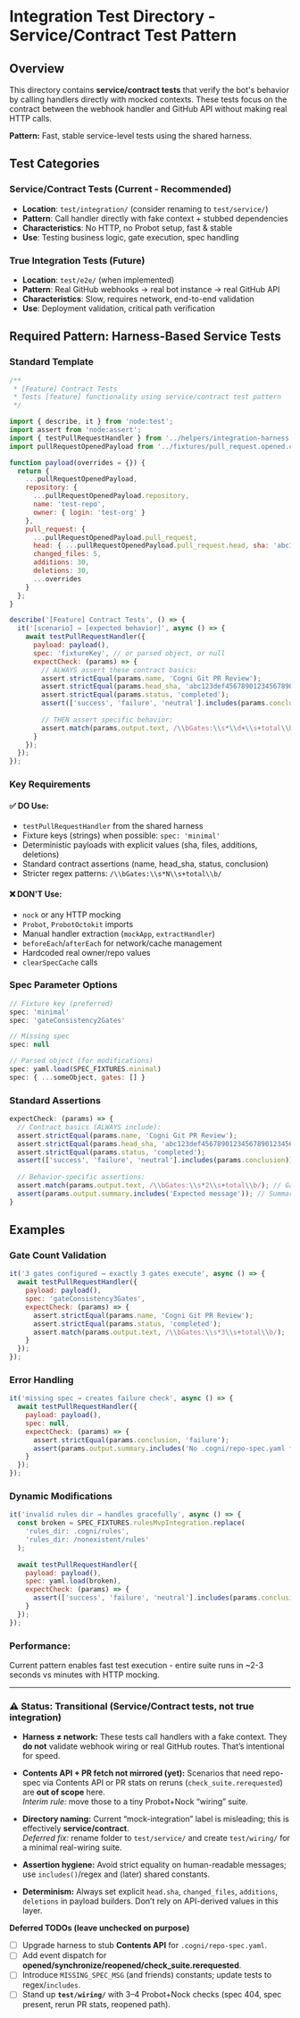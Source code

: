 # Integration Test Directory - Service/Contract Test Pattern

## Overview
This directory contains **service/contract tests** that verify the bot's behavior by calling handlers directly with mocked contexts. These tests focus on the contract between the webhook handler and GitHub API without making real HTTP calls.

**Pattern:** Fast, stable service-level tests using the shared harness.

## Test Categories

### Service/Contract Tests (Current - Recommended)
- **Location**: `test/integration/` (consider renaming to `test/service/`)
- **Pattern**: Call handler directly with fake context + stubbed dependencies
- **Characteristics**: No HTTP, no Probot setup, fast & stable
- **Use**: Testing business logic, gate execution, spec handling

### True Integration Tests (Future)
- **Location**: `test/e2e/` (when implemented)  
- **Pattern**: Real GitHub webhooks → real bot instance → real GitHub API
- **Characteristics**: Slow, requires network, end-to-end validation
- **Use**: Deployment validation, critical path verification

## Required Pattern: Harness-Based Service Tests

### Standard Template

```javascript
/**
 * [Feature] Contract Tests
 * Tests [feature] functionality using service/contract test pattern
 */

import { describe, it } from 'node:test';
import assert from 'node:assert';
import { testPullRequestHandler } from '../helpers/integration-harness.js';
import pullRequestOpenedPayload from '../fixtures/pull_request.opened.complete.json' assert { type: 'json' };

function payload(overrides = {}) {
  return {
    ...pullRequestOpenedPayload,
    repository: { 
      ...pullRequestOpenedPayload.repository, 
      name: 'test-repo', 
      owner: { login: 'test-org' } 
    },
    pull_request: {
      ...pullRequestOpenedPayload.pull_request,
      head: { ...pullRequestOpenedPayload.pull_request.head, sha: 'abc123def456789012345678901234567890abcd' },
      changed_files: 5,
      additions: 30,
      deletions: 30,
      ...overrides
    }
  };
}

describe('[Feature] Contract Tests', () => {
  it('[scenario] → [expected behavior]', async () => {
    await testPullRequestHandler({
      payload: payload(),
      spec: 'fixtureKey', // or parsed object, or null
      expectCheck: (params) => {
        // ALWAYS assert these contract basics:
        assert.strictEqual(params.name, 'Cogni Git PR Review');
        assert.strictEqual(params.head_sha, 'abc123def456789012345678901234567890abcd');
        assert.strictEqual(params.status, 'completed');
        assert(['success', 'failure', 'neutral'].includes(params.conclusion));
        
        // THEN assert specific behavior:
        assert.match(params.output.text, /\\bGates:\\s*\\d+\\s+total\\b/);
      }
    });
  });
});
```

### Key Requirements

#### ✅ DO Use:
- `testPullRequestHandler` from the shared harness
- Fixture keys (strings) when possible: `spec: 'minimal'`
- Deterministic payloads with explicit values (sha, files, additions, deletions)
- Standard contract assertions (name, head_sha, status, conclusion)
- Stricter regex patterns: `/\\bGates:\\s*N\\s+total\\b/`

#### ❌ DON'T Use:
- `nock` or any HTTP mocking
- `Probot`, `ProbotOctokit` imports
- Manual handler extraction (`mockApp`, `extractHandler`)
- `beforeEach`/`afterEach` for network/cache management
- Hardcoded real owner/repo values
- `clearSpecCache` calls

### Spec Parameter Options

```javascript
// Fixture key (preferred)
spec: 'minimal'
spec: 'gateConsistency2Gates'

// Missing spec
spec: null

// Parsed object (for modifications)
spec: yaml.load(SPEC_FIXTURES.minimal)
spec: { ...someObject, gates: [] }
```

### Standard Assertions

```javascript
expectCheck: (params) => {
  // Contract basics (ALWAYS include):
  assert.strictEqual(params.name, 'Cogni Git PR Review');
  assert.strictEqual(params.head_sha, 'abc123def456789012345678901234567890abcd');
  assert.strictEqual(params.status, 'completed');
  assert(['success', 'failure', 'neutral'].includes(params.conclusion));
  
  // Behavior-specific assertions:
  assert.match(params.output.text, /\\bGates:\\s*2\\s+total\\b/); // Gate count
  assert(params.output.summary.includes('Expected message')); // Summary content
}
```

## Examples

### Gate Count Validation
```javascript
it('3 gates configured → exactly 3 gates execute', async () => {
  await testPullRequestHandler({
    payload: payload(),
    spec: 'gateConsistency3Gates',
    expectCheck: (params) => {
      assert.strictEqual(params.name, 'Cogni Git PR Review');
      assert.strictEqual(params.status, 'completed');
      assert.match(params.output.text, /\\bGates:\\s*3\\s+total\\b/);
    }
  });
});
```

### Error Handling
```javascript
it('missing spec → creates failure check', async () => {
  await testPullRequestHandler({
    payload: payload(),
    spec: null,
    expectCheck: (params) => {
      assert.strictEqual(params.conclusion, 'failure');
      assert(params.output.summary.includes('No .cogni/repo-spec.yaml found'));
    }
  });
});
```

### Dynamic Modifications
```javascript
it('invalid rules dir → handles gracefully', async () => {
  const broken = SPEC_FIXTURES.rulesMvpIntegration.replace(
    'rules_dir: .cogni/rules',
    'rules_dir: /nonexistent/rules'
  );
  
  await testPullRequestHandler({
    payload: payload(),
    spec: yaml.load(broken),
    expectCheck: (params) => {
      assert(['success', 'failure', 'neutral'].includes(params.conclusion));
    }
  });
});
```

### Performance: 
Current pattern enables fast test execution - entire suite runs in ~2-3 seconds vs minutes with HTTP mocking.




---

### ⚠ Status: Transitional (Service/Contract tests, not true integration)

- **Harness ≠ network:** These tests call handlers with a fake context. They **do not** validate webhook wiring or real GitHub routes. That’s intentional for speed.

- **Contents API + PR fetch not mirrored (yet):** Scenarios that need repo-spec via Contents API or PR stats on reruns (`check_suite.rerequested`) are **out of scope** here.  
  _Interim rule:_ move those to a tiny Probot+Nock “wiring” suite.

- **Directory naming:** Current “mock-integration” label is misleading; this is effectively **service/contract**.  
  _Deferred fix:_ rename folder to `test/service/` and create `test/wiring/` for a minimal real-wiring suite.

- **Assertion hygiene:** Avoid strict equality on human-readable messages; use `includes()`/regex and (later) shared constants.

- **Determinism:** Always set explicit `head.sha`, `changed_files`, `additions`, `deletions` in payload builders. Don’t rely on API-derived values in this layer.

**Deferred TODOs (leave unchecked on purpose)**
- [ ] Upgrade harness to stub **Contents API** for `.cogni/repo-spec.yaml`.  
- [ ] Add event dispatch for **opened/synchronize/reopened/check_suite.rerequested**.  
- [ ] Introduce `MISSING_SPEC_MSG` (and friends) constants; update tests to regex/`includes`.  
- [ ] Stand up **`test/wiring/`** with 3–4 Probot+Nock checks (spec 404, spec present, rerun PR stats, reopened path).

